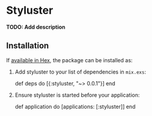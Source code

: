 # Styluster

**TODO: Add description**

## Installation

If [available in Hex](https://hex.pm/docs/publish), the package can be installed as:

  1. Add styluster to your list of dependencies in `mix.exs`:

        def deps do
          [{:styluster, "~> 0.0.1"}]
        end

  2. Ensure styluster is started before your application:

        def application do
          [applications: [:styluster]]
        end
